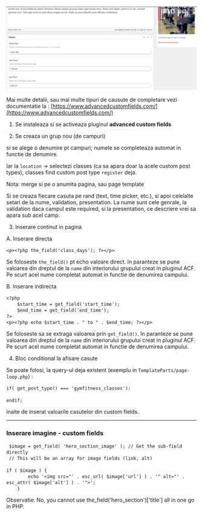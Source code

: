 ![custom fields](/__img/custom_fields.png)

Mai multe detalii, sau mai multe tipuri de causute de completare vezi documentatie la : [https://www.advancedcustomfields.com/](https://www.advancedcustomfields.com/)

1. Se instaleaza si se activeaza pluginul **advanced custom fields**

2. Se creaza un grup nou (de campuri)

si se alege o denumire pt campuri; numele se completeaza automat in functie de denumire.

Iar la `location` -> selectezi classes (ca sa apara doar la acele custom post types), classes find custom post type `register` deja.

Nota:
merge si pe o anumita pagina, sau page template

Si se creaza fiecare casuta pe rand (text, time picker, etc.), si apoi celelalte setari de la nume, validation, presentation.
La nume sunt cele genrale, la validation daca campul este required, si la presentation, ce descriere vrei sa apara sub acel camp.

3. Inserare continut in pagina

A. Inserare directa

```
<p><?php the_field('class_days'); ?></p>
```

Se foloseste `the_field()` pt echo valoare direct.
In paranteze se pune valoarea din dreptul de la `name` din interiorului grupului creat in pluginul ACF.
Pe scurt acel nume completat automat in functie de denumirea campului.

B. Inserare indirecta

```
<?php
    $start_time = get_field('start_time');
    $end_time = get_field('end_time');
?>
<p><?php echo $start_time . " to " . $end_time; ?></p>
```

Se foloseste sa se extraga valoarea prin `get_field()`.
In paranteze se pune valoarea din dreptul de la `name` din interiorului grupului creat in pluginul ACF.
Pe scurt acel nume completat automat in functie de denumirea campului.

4. Bloc conditional la afisare casute

Se poate folosi, la query-ul deja existent (exemplu in `TemplateParts/page-loop.php`) :

```
if( get_post_type() === 'gymfitness_classes'):

endif;
```

inaite de inserat valoarile casutelor din custom fields.

<hr>

### Inserare imagine - custom fields

```
 $image = get_field( 'hero_section_image' ); // Get the sub-field directly
 // This will be an array for image fields (link, alt)

if ( $image ) {
        echo '<img src="' . esc_url( $image['url'] ) . '" alt="' . esc_attr( $image['alt'] ) . '">';
    }
```

Observatie:
No, you cannot use the_field('hero_section')['title'] all in one go in PHP.
